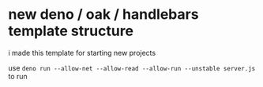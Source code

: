 # new deno / oak / handlebars template structure

i made this template for starting new projects

use `deno run --allow-net --allow-read --allow-run --unstable server.js` to run
